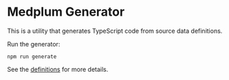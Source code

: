 # Medplum Generator

This is a utility that generates TypeScript code from source data definitions.

Run the generator:

```
npm run generate
```

See the [definitions](../packages/definitions/README.md) for more details.
